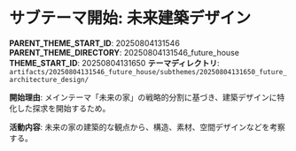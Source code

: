 # サブテーマ開始: 未来建築デザイン

**PARENT_THEME_START_ID**: 20250804131546
**PARENT_THEME_DIRECTORY**: 20250804131546_future_house
**THEME_START_ID**: 20250804131650
**テーマディレクトリ**: `artifacts/20250804131546_future_house/subthemes/20250804131650_future_architecture_design/`

**開始理由**:
メインテーマ「未来の家」の戦略的分割に基づき、建築デザインに特化した探求を開始するため。

**活動内容**:
未来の家の建築的な観点から、構造、素材、空間デザインなどを考察する。
